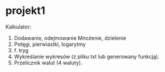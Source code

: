 # projekt1

Kalkulator:

1. Dodawanie, odejmowanie Mnożenie, dzielenie 
2. Potęgi, pierwiastki, logarytmy 
3. f. tryg 
4. Wykreślanie wykresów (z pliku txt lub generowany funkcją). 
5. Przelicznik walut (4 waluty). 

